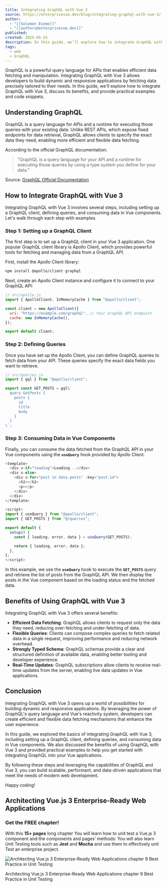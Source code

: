 ```yaml
---
title: Integrating GraphQL with Vue 3
source: https://enterprisevue.dev/blog/integrating-graphql-with-vue-3/
author:
  - "[[Solomon Eseme]]"
  - "[[authors@enterprisevue.dev]]"
published: 
created: 2025-05-15
description: In this guide, we'll explore how to integrate GraphQL with Vue 3, discuss its benefits, and provide practical examples and code snippets.
tags:
  - web
  - GraphQL
---
```

GraphQL is a powerful query language for APIs that enables efficient data fetching and manipulation. Integrating GraphQL with Vue 3 allows developers to build dynamic and responsive applications by fetching data precisely tailored to their needs. In this guide, we'll explore how to integrate GraphQL with Vue 3, discuss its benefits, and provide practical examples and code snippets.

## Understanding GraphQL

GraphQL is a query language for APIs and a runtime for executing those queries with your existing data. Unlike REST APIs, which expose fixed endpoints for data retrieval, GraphQL allows clients to specify the exact data they need, enabling more efficient and flexible data fetching.

According to the official GraphQL documentation:

> "GraphQL is a query language for your API and a runtime for executing those queries by using a type system you define for your data."

Source: [GraphQL Official Documentation](https://graphql.org/)

## How to Integrate GraphQL with Vue 3

Integrating GraphQL with Vue 3 involves several steps, including setting up a GraphQL client, defining queries, and consuming data in Vue components. Let's walk through each step with examples.

### Step 1: Setting up a GraphQL Client

The first step is to set up a GraphQL client in your Vue 3 application. One popular GraphQL client library is Apollo Client, which provides powerful tools for fetching and managing data from a GraphQL API.

First, install the Apollo Client library:

```bash
npm install @apollo/client graphql
```

Next, create an Apollo Client instance and configure it to connect to your GraphQL API:

```js
// src/apollo.js
import { ApolloClient, InMemoryCache } from "@apollo/client";

const client = new ApolloClient({
  uri: "https://example.com/graphql", // Your GraphQL API endpoint
  cache: new InMemoryCache(),
});

export default client;
```

### Step 2: Defining Queries

Once you have set up the Apollo Client, you can define GraphQL queries to fetch data from your API. These queries specify the exact data fields you want to retrieve.

```js
// src/queries.js
import { gql } from "@apollo/client";

export const GET_POSTS = gql\`
  query GetPosts {
    posts {
      id
      title
      body
    }
  }
\`;
```

### Step 3: Consuming Data in Vue Components

Finally, you can consume the data fetched from the GraphQL API in your Vue components using the **`useQuery`** hook provided by Apollo Client.

```js
<template>
  <div v-if="loading">Loading...</div>
  <div v-else>
    <div v-for="post in data.posts" :key="post.id">
      <h2></h2>
      <p></p>
    </div>
  </div>
</template>

<script>
import { useQuery } from "@apollo/client";
import { GET_POSTS } from "@/queries";

export default {
  setup() {
    const { loading, error, data } = useQuery(GET_POSTS);

    return { loading, error, data };
  },
};
</script>
```

In this example, we use the **`useQuery`** hook to execute the **`GET_POSTS`** query and retrieve the list of posts from the GraphQL API. We then display the posts in the Vue component based on the loading status and the fetched data.

## Benefits of Using GraphQL with Vue 3

Integrating GraphQL with Vue 3 offers several benefits:

- **Efficient Data Fetching**: GraphQL allows clients to request only the data they need, reducing over-fetching and under-fetching of data.
- **Flexible Queries**: Clients can compose complex queries to fetch related data in a single request, improving performance and reducing network overhead.
- **Strongly Typed Schema**: GraphQL schemas provide a clear and structured definition of available data, enabling better tooling and developer experience.
- **Real-Time Updates**: GraphQL subscriptions allow clients to receive real-time updates from the server, enabling live data updates in Vue applications.

## Conclusion

Integrating GraphQL with Vue 3 opens up a world of possibilities for building dynamic and responsive applications. By leveraging the power of GraphQL's query language and Vue's reactivity system, developers can create efficient and flexible data fetching mechanisms that enhance the user experience.

In this guide, we explored the basics of integrating GraphQL with Vue 3, including setting up a GraphQL client, defining queries, and consuming data in Vue components. We also discussed the benefits of using GraphQL with Vue 3 and provided practical examples to help you get started with integrating GraphQL into your Vue applications.

By following these steps and leveraging the capabilities of GraphQL and Vue 3, you can build scalable, performant, and data-driven applications that meet the needs of modern web development.

Happy coding!

## Architecting Vue.js 3 Enterprise-Ready Web Applications

### Get the FREE chapter!

With this **15+ pages** long chapter You will learn how to unit test a Vue.js 3 component and the components and pages’ methods: You will also learn Unit Testing tools such as **Jest** and **Mocha** and use them to effectively unit Test an enterprise project.

![Architecting Vue.js 3 Enterprise-Ready Web Applications chapter 9 Best Practice in Unit Testing](https://enterprisevue.dev/img/architecting-vue-open-chapter9-c9a6804e-64.png)

Architecting Vue.js 3 Enterprise-Ready Web Applications chapter 9 Best Practice in Unit Testing